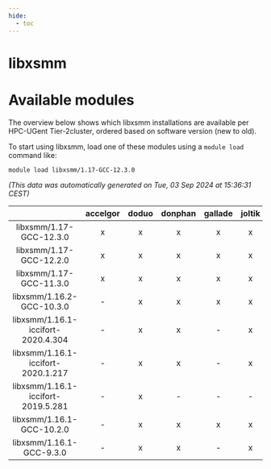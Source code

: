 ```yaml
---
hide:
  - toc
---
```


libxsmm
=======

# Available modules


The overview below shows which libxsmm installations are available per HPC-UGent Tier-2cluster, ordered based on software version (new to old).

To start using libxsmm, load one of these modules using a `module load` command like:

```shell
module load libxsmm/1.17-GCC-12.3.0
```

*(This data was automatically generated on Tue, 03 Sep 2024 at 15:36:31 CEST)*  

| |accelgor|doduo|donphan|gallade|joltik|shinx|skitty|
| :---: | :---: | :---: | :---: | :---: | :---: | :---: | :---: |
|libxsmm/1.17-GCC-12.3.0|x|x|x|x|x|x|x|
|libxsmm/1.17-GCC-12.2.0|x|x|x|x|x|-|x|
|libxsmm/1.17-GCC-11.3.0|x|x|x|x|x|-|x|
|libxsmm/1.16.2-GCC-10.3.0|-|x|x|x|x|-|x|
|libxsmm/1.16.1-iccifort-2020.4.304|-|x|x|-|x|-|-|
|libxsmm/1.16.1-iccifort-2020.1.217|-|x|x|-|x|-|x|
|libxsmm/1.16.1-iccifort-2019.5.281|-|x|-|-|-|-|-|
|libxsmm/1.16.1-GCC-10.2.0|-|x|x|x|x|-|x|
|libxsmm/1.16.1-GCC-9.3.0|-|x|x|-|x|-|x|
